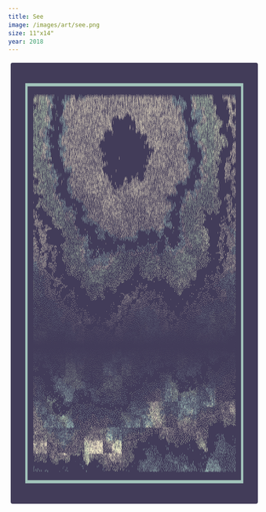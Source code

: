```yaml
---
title: See
image: /images/art/see.png
size: 11"x14"
year: 2018
---
```


<img class="round-image"
    src="/images/art/see.png"
    style="height:900px; border-radius:4px;margin:5px"/>

